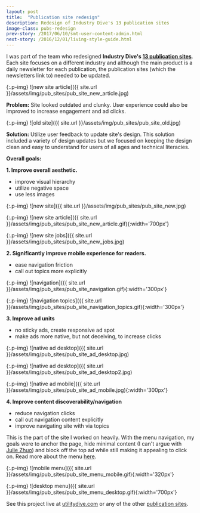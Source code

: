 ```yaml
---
layout: post
title:  "Publication site redesign"
description: Redesign of Industry Dive's 13 publication sites
image-class: pubs-redesign
prev-story: /2017/06/10/smt-user-content-admin.html
next-story: /2016/12/01/living-style-guide.html
---
```


I was part of the team who redesigned **Industry Dive's [13 publication sites](http://industrydive.com/industries/)**. Each site focuses on a different industry and although the main product is a daily newsletter for each publication, the publication sites (which the newsletters link to) needed to be updated.

{:.p-img}
![new site article]({{ site.url }}/assets/img/pub_sites/pub_site_new_article.jpg)

**Problem:** Site looked outdated and clunky. User experience could also be improved to increase engagement and ad clicks. 

{:.p-img}
![old site]({{ site.url }}/assets/img/pub_sites/pub_site_old.jpg)

**Solution:** Utilize user feedback to update site's design. This solution included a variety of design updates but we focused on keeping the design clean and easy to understand for users of all ages and technical literacies. 

**Overall goals:** 

**1. Improve overall aesthetic.** 
- improve visual hierarchy
- utilize negative space 
- use less images

{:.p-img}
![new site]({{ site.url }}/assets/img/pub_sites/pub_site_new.jpg)

{:.p-img}
![new site article]({{ site.url }}/assets/img/pub_sites/pub_site_new_article.gif){:width='700px'}

{:.p-img}
![new site jobs]({{ site.url }}/assets/img/pub_sites/pub_site_new_jobs.jpg)

**2. Significantly improve mobile experience for readers.**
- ease navigation friction
- call out topics more explicitly 

{:.p-img}
![navigation]({{ site.url }}/assets/img/pub_sites/pub_site_navigation.gif){:width='300px'}

{:.p-img}
![navigation topics]({{ site.url }}/assets/img/pub_sites/pub_site_navigation_topics.gif){:width='300px'}

**3. Improve ad units**
- no sticky ads, create responsive ad spot
- make ads more native, but not deceiving, to increase clicks

{:.p-img}
![native ad desktop]({{ site.url }}/assets/img/pub_sites/pub_site_ad_desktop.jpg)

{:.p-img}
![native ad desktop]({{ site.url }}/assets/img/pub_sites/pub_site_ad_desktop2.jpg)

{:.p-img}
![native ad mobile]({{ site.url }}/assets/img/pub_sites/pub_site_ad_mobile.jpg){:width='300px'}

**4. Improve content discoverability/navigation**

- reduce navigation clicks
- call out navigation content explicitly
- improve navigating site with via topics

This is the part of the site I worked on heavily. With the menu navigation, my goals were to anchor the page, hide minimal content (I can't argue with [Julie Zhuo](https://medium.com/the-year-of-the-looking-glass/what-you-see-is-what-you-use-5a97677a8c71#.18bilnmdf)) and block off the top ad while still making it appealing to click on. Read more about the menu [here](http://industrydive.com/news/post/building-our-new-menu/).

{:.p-img}
![mobile menu]({{ site.url }}/assets/img/pub_sites/pub_site_menu_mobile.gif){:width='320px'}

{:.p-img}
![desktop menu]({{ site.url }}/assets/img/pub_sites/pub_site_menu_desktop.gif){:width='700px'}

See this project live at [utilitydive.com](http://www.utilitydive.com/) or any of the other [publication sites](http://industrydive.com/industries/). 





